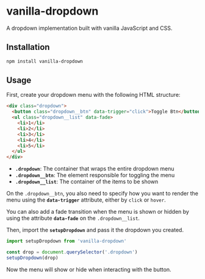 # vanilla-dropdown

A dropdown implementation built with vanilla JavaScript and CSS.

## Installation

```bash
npm install vanilla-dropdown
```

## Usage

First, create your dropdown menu with the following HTML structure:

```html
<div class="dropdown">
  <button class="dropdown__btn" data-trigger="click">Toggle Btn</button>
  <ul class="dropdown__list" data-fade>
    <li>1</li>
    <li>2</li>
    <li>3</li>
    <li>4</li>
    <li>5</li>
  </ul>
</div>
```

- **`.dropdown`**: The container that wraps the entire dropdown menu
- **`.dropdown__btn`**: The element responsible for toggling the menu
- **`.dropdown__list`**: The container of the items to be shown

On the `.dropdown__btn`, you also need to specify how you want to render the menu using the **`data-trigger`** attribute, either by `click` or `hover`.

You can also add a fade transition when the menu is shown or hidden by using the attribute **`data-fade`** on the `.dropdown__list`.

Then, import the **`setupDropdown`** and pass it the dropdown you created.

```javascript
import setupDropdown from 'vanilla-dropdown'

const drop = document.querySelector('.dropdown')
setupDropdown(drop)
```

Now the menu will show or hide when interacting with the button.
